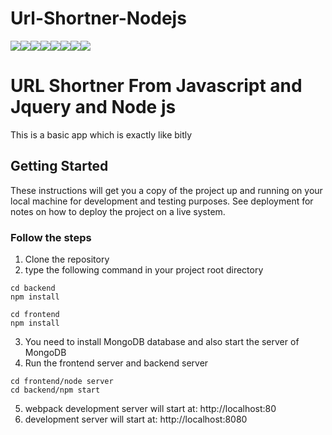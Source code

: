# Url-Shortner-Nodejs
[![](https://sourcerer.io/fame/tiennesdm/tiennesdm/Url-Shortner-Nodejs/images/0)](https://sourcerer.io/fame/tiennesdm/tiennesdm/Url-Shortner-Nodejs/links/0)[![](https://sourcerer.io/fame/tiennesdm/tiennesdm/Url-Shortner-Nodejs/images/1)](https://sourcerer.io/fame/tiennesdm/tiennesdm/Url-Shortner-Nodejs/links/1)[![](https://sourcerer.io/fame/tiennesdm/tiennesdm/Url-Shortner-Nodejs/images/2)](https://sourcerer.io/fame/tiennesdm/tiennesdm/Url-Shortner-Nodejs/links/2)[![](https://sourcerer.io/fame/tiennesdm/tiennesdm/Url-Shortner-Nodejs/images/3)](https://sourcerer.io/fame/tiennesdm/tiennesdm/Url-Shortner-Nodejs/links/3)[![](https://sourcerer.io/fame/tiennesdm/tiennesdm/Url-Shortner-Nodejs/images/4)](https://sourcerer.io/fame/tiennesdm/tiennesdm/Url-Shortner-Nodejs/links/4)[![](https://sourcerer.io/fame/tiennesdm/tiennesdm/Url-Shortner-Nodejs/images/5)](https://sourcerer.io/fame/tiennesdm/tiennesdm/Url-Shortner-Nodejs/links/5)[![](https://sourcerer.io/fame/tiennesdm/tiennesdm/Url-Shortner-Nodejs/images/6)](https://sourcerer.io/fame/tiennesdm/tiennesdm/Url-Shortner-Nodejs/links/6)[![](https://sourcerer.io/fame/tiennesdm/tiennesdm/Url-Shortner-Nodejs/images/7)](https://sourcerer.io/fame/tiennesdm/tiennesdm/Url-Shortner-Nodejs/links/7)
# URL Shortner From Javascript and Jquery and Node js 

This is a basic app which is exactly like bitly

## Getting Started

These instructions will get you a copy of the project up and running on your local machine for development and testing purposes. See deployment for notes on how to deploy the project on a live system.

### Follow the steps

1) Clone the repository
2) type the following command in your project root directory

```
cd backend
npm install
```
```
cd frontend
npm install
```
3) You need to install MongoDB database and also start the server of MongoDB
4) Run the frontend server and backend server 
```
cd frontend/node server
cd backend/npm start
```
5) webpack development server will start at: http://localhost:80
6) development server will start at: http://localhost:8080


